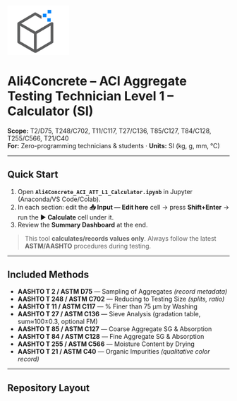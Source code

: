 <p align="left">
  <img src="ali4concrete-logo.png" alt="Ali4Concrete Logo" width="140">
</p>

# Ali4Concrete – ACI Aggregate Testing Technician Level 1 – Calculator (SI)

**Scope:** T2/D75, T248/C702, T11/C117, T27/C136, T85/C127, T84/C128, T255/C566, T21/C40  
**For:** Zero-programming technicians & students · **Units:** SI (kg, g, mm, °C)

---

## Quick Start
1. Open **`Ali4Concrete_ACI_ATT_L1_Calculator.ipynb`** in Jupyter (Anaconda/VS Code/Colab).  
2. In each section: edit the **📥 Input — Edit here** cell → press **Shift+Enter** → run the **▶ Calculate** cell under it.  
3. Review the **Summary Dashboard** at the end.

> This tool **calculates/records values only**. Always follow the latest **ASTM/AASHTO** procedures during testing.

---

## Included Methods
- **AASHTO T 2 / ASTM D75** — Sampling of Aggregates *(record metadata)*  
- **AASHTO T 248 / ASTM C702** — Reducing to Testing Size *(splits, ratio)*  
- **AASHTO T 11 / ASTM C117** — % Finer than 75 μm by Washing  
- **AASHTO T 27 / ASTM C136** — Sieve Analysis (gradation table, sum≈100±0.3, optional FM)  
- **AASHTO T 85 / ASTM C127** — Coarse Aggregate SG & Absorption  
- **AASHTO T 84 / ASTM C128** — Fine Aggregate SG & Absorption  
- **AASHTO T 255 / ASTM C566** — Moisture Content by Drying  
- **AASHTO T 21 / ASTM C40** — Organic Impurities *(qualitative color record)*

---

## Repository Layout
